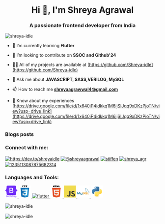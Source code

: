 
<h1 align="center">Hi 👋, I'm Shreya Agrawal</h1>
<h3 align="center">A passionate frontend developer from India</h3>

<p align="left"> <img src="https://komarev.com/ghpvc/?username=shreya-idle&label=Profile%20views&color=0e75b6&style=flat" alt="shreya-idle" /> </p>

- 🌱 I’m currently learning **Flutter**

- 👯 I’m looking to contribute on **SSOC and Github'24**

- 👨‍💻 All of my projects are available at [https://github.com/Shreya-idle](https://github.com/Shreya-idle)

- 💬 Ask me about **JAVASCRIPT, SASS,VERILOG, MySQL**

- 📫 How to reach me **shreyaagrawwal4@gmail.com**

- 📄 Know about my experiences [https://drive.google.com/file/d/1x640iP4idkkq1M6ijSIJqq9xDKzPjoTN/view?usp=drive_link](https://drive.google.com/file/d/1x640iP4idkkq1M6ijSIJqq9xDKzPjoTN/view?usp=drive_link)

### Blogs posts
<!-- BLOG-POST-LIST:START -->
<!-- BLOG-POST-LIST:END -->

<h3 align="left">Connect with me:</h3>
<p align="left">
<a href="https://dev.to/https://dev.to/shreyaidle" target="blank"><img align="center" src="https://raw.githubusercontent.com/rahuldkjain/github-profile-readme-generator/master/src/images/icons/Social/devto.svg" alt="https://dev.to/shreyaidle" height="30" width="40" /></a>
<a href="https://medium.com/@shreyaagrawal" target="blank"><img align="center" src="https://raw.githubusercontent.com/rahuldkjain/github-profile-readme-generator/master/src/images/icons/Social/medium.svg" alt="@shreyaagrawal" height="30" width="40" /></a>
<a href="https://www.codechef.com/users/stiffen" target="blank"><img align="center" src="https://cdn.jsdelivr.net/npm/simple-icons@3.1.0/icons/codechef.svg" alt="stiffen" height="30" width="40" /></a>
<a href="https://codeforces.com/profile/shreya_agr" target="blank"><img align="center" src="https://raw.githubusercontent.com/rahuldkjain/github-profile-readme-generator/master/src/images/icons/Social/codeforces.svg" alt="shreya_agr" height="30" width="40" /></a>
<a href="https://discord.gg/1235113087875682314" target="blank"><img align="center" src="https://raw.githubusercontent.com/rahuldkjain/github-profile-readme-generator/master/src/images/icons/Social/discord.svg" alt="1235113087875682314" height="30" width="40" /></a>
</p>

<h3 align="left">Languages and Tools:</h3>
<p align="left"> <a href="https://getbootstrap.com" target="_blank" rel="noreferrer"> <img src="https://raw.githubusercontent.com/devicons/devicon/master/icons/bootstrap/bootstrap-plain-wordmark.svg" alt="bootstrap" width="40" height="40"/> </a> <a href="https://www.w3schools.com/css/" target="_blank" rel="noreferrer"> <img src="https://raw.githubusercontent.com/devicons/devicon/master/icons/css3/css3-original-wordmark.svg" alt="css3" width="40" height="40"/> </a> <a href="https://flutter.dev" target="_blank" rel="noreferrer"> <img src="https://www.vectorlogo.zone/logos/flutterio/flutterio-icon.svg" alt="flutter" width="40" height="40"/> </a> <a href="https://www.w3.org/html/" target="_blank" rel="noreferrer"> <img src="https://raw.githubusercontent.com/devicons/devicon/master/icons/html5/html5-original-wordmark.svg" alt="html5" width="40" height="40"/> </a> <a href="https://developer.mozilla.org/en-US/docs/Web/JavaScript" target="_blank" rel="noreferrer"> <img src="https://raw.githubusercontent.com/devicons/devicon/master/icons/javascript/javascript-original.svg" alt="javascript" width="40" height="40"/> </a> <a href="https://www.mysql.com/" target="_blank" rel="noreferrer"> <img src="https://raw.githubusercontent.com/devicons/devicon/master/icons/mysql/mysql-original-wordmark.svg" alt="mysql" width="40" height="40"/> </a> <a href="https://www.python.org" target="_blank" rel="noreferrer"> <img src="https://raw.githubusercontent.com/devicons/devicon/master/icons/python/python-original.svg" alt="python" width="40" height="40"/> </a> </p>

<p><img align="center" src="https://github-readme-stats.vercel.app/api/top-langs?username=shreya-idle&show_icons=true&locale=en&layout=compact" alt="shreya-idle" /></p>

<p><img align="center" src="https://github-readme-streak-stats.herokuapp.com/?user=shreya-idle&" alt="shreya-idle" /></p>
